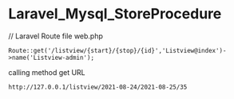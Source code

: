 # Laravel_Mysql_StoreProcedure

// Laravel Route file web.php 
```
Route::get('/listview/{start}/{stop}/{id}','Listview@index')->name('Listview-admin'); 
```

calling method get URL
```
http://127.0.0.1/listview/2021-08-24/2021-08-25/35 
```
